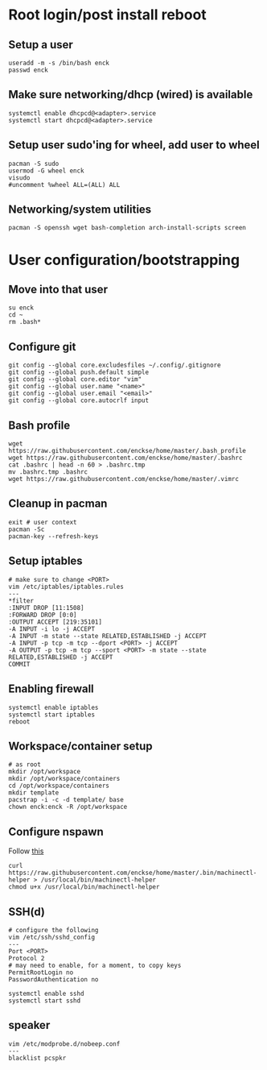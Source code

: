 # Root login/post install reboot

## Setup a user
```
useradd -m -s /bin/bash enck
passwd enck
```

## Make sure networking/dhcp (wired) is available
```
systemctl enable dhcpcd@<adapter>.service
systemctl start dhcpcd@<adapter>.service
```

## Setup user sudo'ing for wheel, add user to wheel
```
pacman -S sudo
usermod -G wheel enck
visudo
#uncomment %wheel ALL=(ALL) ALL
```

## Networking/system utilities
```
pacman -S openssh wget bash-completion arch-install-scripts screen
```

# User configuration/bootstrapping


## Move into that user
```
su enck
cd ~
rm .bash*
```

## Configure git
```
git config --global core.excludesfiles ~/.config/.gitignore
git config --global push.default simple
git config --global core.editor "vim"
git config --global user.name "<name>"
git config --global user.email "<email>"
git config --global core.autocrlf input
```

## Bash profile
```
wget https://raw.githubusercontent.com/enckse/home/master/.bash_profile
wget https://raw.githubusercontent.com/enckse/home/master/.bashrc
cat .bashrc | head -n 60 > .bashrc.tmp
mv .bashrc.tmp .bashrc
wget https://raw.githubusercontent.com/enckse/home/master/.vimrc
```

## Cleanup in pacman
```
exit # user context
pacman -Sc
pacman-key --refresh-keys
```

## Setup iptables
```
# make sure to change <PORT>
vim /etc/iptables/iptables.rules
---
*filter
:INPUT DROP [11:1508]
:FORWARD DROP [0:0]
:OUTPUT ACCEPT [219:35101]
-A INPUT -i lo -j ACCEPT
-A INPUT -m state --state RELATED,ESTABLISHED -j ACCEPT
-A INPUT -p tcp -m tcp --dport <PORT> -j ACCEPT
-A OUTPUT -p tcp -m tcp --sport <PORT> -m state --state RELATED,ESTABLISHED -j ACCEPT
COMMIT
```

## Enabling firewall
```
systemctl enable iptables
systemctl start iptables
reboot
```

## Workspace/container setup
```
# as root
mkdir /opt/workspace
mkdir /opt/workspace/containers
cd /opt/workspace/containers
mkdir template
pacstrap -i -c -d template/ base
chown enck:enck -R /opt/workspace
```

## Configure nspawn

Follow [this](https://github.com/enckse/howdoi/blob/master/software/containers/init-nspawn.md)
```
curl https://raw.githubusercontent.com/enckse/home/master/.bin/machinectl-helper > /usr/local/bin/machinectl-helper
chmod u+x /usr/local/bin/machinectl-helper
```

## SSH(d)
```
# configure the following
vim /etc/ssh/sshd_config
---
Port <PORT>
Protocol 2
# may need to enable, for a moment, to copy keys
PermitRootLogin no
PasswordAuthentication no
```

```
systemctl enable sshd
systemctl start sshd
```

## speaker

```
vim /etc/modprobe.d/nobeep.conf
---
blacklist pcspkr
```

